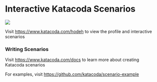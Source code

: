 # Interactive Katacoda Scenarios

[![](http://shields.katacoda.com/katacoda/hodeh/count.svg)](https://www.katacoda.com/hodeh "Get your profile on Katacoda.com")

Visit https://www.katacoda.com/hodeh to view the profile and interactive scenarios

### Writing Scenarios
Visit https://www.katacoda.com/docs to learn more about creating Katacoda scenarios

For examples, visit https://github.com/katacoda/scenario-example
